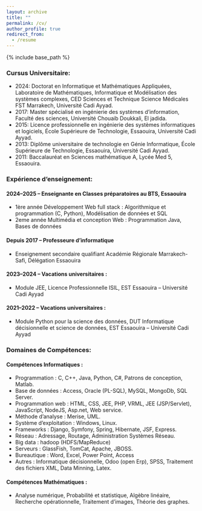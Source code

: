 ```yaml
---
layout: archive
title: ""
permalink: /cv/
author_profile: true
redirect_from:
  - /resume
---
```


{% include base_path %}

### Cursus Universitaire:
* 2024: Doctorat en Informatique et Mathématiques Appliquées, Laboratoire de Mathématiques, Informatique et Modélisation des systèmes complexes, CED Sciences et Technique Science Médicales FST Marrakech, Université Cadi Ayyad.
* 2017: Master spécialisé en ingénierie des systèmes d’information, Faculté des sciences, Université Chouaib Doukkali, El jadida.
* 2015: Licence professionnelle en ingénierie des systèmes informatiques et logiciels, École Supérieure de Technologie, Essaouira, Université Cadi Ayyad.
* 2013: Diplôme universitaire de technologie en Génie Informatique, École Supérieure de Technologie, Essaouira, Université Cadi Ayyad.
* 2011: Baccalauréat en Sciences mathématique A, Lycée Med 5, Essaouira.

### Expérience d’enseignement:
#### 2024–2025 – Enseignante en Classes préparatoires au BTS, Essaouira
 * 1ère année Développement Web full stack : Algorithmique et programmation (C, Python), Modélisation de données et SQL
 * 2eme année Multimédia et conception Web : Programmation Java, Bases de données
   
#### Depuis 2017 – Professeure d’informatique
* Enseignement secondaire qualifiant Académie Régionale Marrakech-Safi, Délégation Essaouira

#### 2023–2024 – Vacations universitaires :
* Module JEE, Licence Professionnelle ISIL,
EST Essaouira – Université Cadi Ayyad

#### 2021–2022 – Vacations universitaires :
* Module Python pour la science des données, DUT Informatique décisionnelle et science de données,
EST Essaouira – Université Cadi Ayyad

### Domaines de Compétences:
#### Compétences Informatiques :
* Programmation : C, C++, Java, Python, C#, Patrons de conception, Matlab.
* Base de données : Access, Oracle (PL-SQL), MySQL, MongoDb, SQL Server.
* Programmation web : HTML, CSS, JEE, PHP, VRML, JEE (JSP/Servlet), JavaScript, NodeJS, Asp.net, Web service.
* Méthode d’analyse : Merise, UML.
* Système d’exploitation : Windows, Linux.
* Frameworks : Django, Symfony, Spring, Hibernate, JSF, Express.
* Réseau : Adressage, Routage, Administration Systèmes Réseau.
* Big data : hadoop (HDFS/MapReduce)
* Serveurs : GlassFish, TomCat, Apache, JBOSS.
* Bureautique : Word, Excel, Power Point, Access
* Autres : Informatique décisionnelle, Odoo (open Erp), SPSS, Traitement des fichiers XML, Data Minning, Latex.

#### Compétences Mathématiques :
* Analyse numérique, Probabilité et statistique, Algèbre linéaire, Recherche opérationnelle, Traitement d’images, Théorie des graphes.
